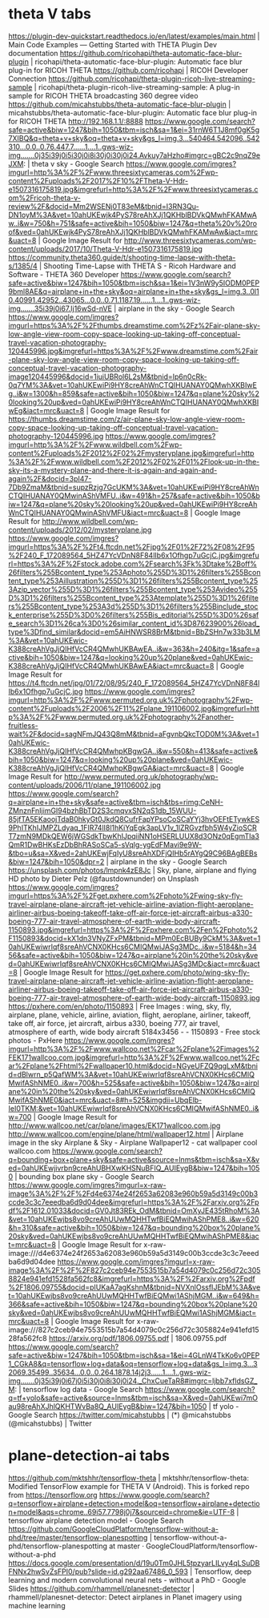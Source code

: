 # theta V tabs

https://plugin-dev-quickstart.readthedocs.io/en/latest/examples/main.html | Main Code Examples — Getting Started with THETA Plugin Dev documentation
https://github.com/ricohapi/theta-automatic-face-blur-plugin | ricohapi/theta-automatic-face-blur-plugin: Automatic face blur plug-in for RICOH THETA
https://github.com/ricohapi | RICOH Developer Connection
https://github.com/ricohapi/theta-plugin-ricoh-live-streaming-sample | ricohapi/theta-plugin-ricoh-live-streaming-sample: A plug-in sample for RICOH THETA broadcasting 360 degree video
https://github.com/micahstubbs/theta-automatic-face-blur-plugin | micahstubbs/theta-automatic-face-blur-plugin: Automatic face blur plug-in for RICOH THETA
http://192.168.1.1/:8888
https://www.google.com/search?safe=active&biw=1247&bih=1050&tbm=isch&sa=1&ei=31rnW6T1J8mf0gK5g7XIBQ&q=theta+v+sky&oq=theta+v+sky&gs_l=img.3...540464.542096..542310...0.0..0.76.447.7......1....1..gws-wiz-img.......0j35i39j0i5i30j0i8i30j0i30j0i24.Avkuy7aHzho#imgrc=gBC2c9nqZ9eJXM: | theta v sky - Google Search
https://www.google.com/imgres?imgurl=http%3A%2F%2Fwww.threesixtycameras.com%2Fwp-content%2Fuploads%2F2017%2F10%2FTheta-V-Hdr-e1507316175819.jpg&imgrefurl=http%3A%2F%2Fwww.threesixtycameras.com%2Fricoh-theta-v-review%2F&docid=Mm2WSENj0T83eM&tbnid=I3RN3Qu-DN1oyM%3A&vet=10ahUKEwjk4PyS78reAhXJj1QKHblBDVkQMwhFKAMwAw..i&w=750&h=751&safe=active&bih=1050&biw=1247&q=theta%20v%20roof&ved=0ahUKEwjk4PyS78reAhXJj1QKHblBDVkQMwhFKAMwAw&iact=mrc&uact=8 | Google Image Result for http://www.threesixtycameras.com/wp-content/uploads/2017/10/Theta-V-Hdr-e1507316175819.jpg
https://community.theta360.guide/t/shooting-time-lapse-with-theta-s/1385/4 | Shooting Time-Lapse with THETA S - Ricoh Hardware and Software - THETA 360 Developer
https://www.google.com/search?safe=active&biw=1247&bih=1050&tbm=isch&sa=1&ei=1V3nW9y5IODM0PEP9bml8AE&q=airplane+in+the+sky&oq=airplane+in+the+sky&gs_l=img.3..0l10.40991.42952..43065...0.0..0.71.1187.19......1....1..gws-wiz-img.......35i39j0i67.Ij16wSd-nVE | airplane in the sky - Google Search
https://www.google.com/imgres?imgurl=https%3A%2F%2Fthumbs.dreamstime.com%2Fz%2Fair-plane-sky-low-angle-view-room-copy-space-looking-up-taking-off-conceptual-travel-vacation-photography-120445996.jpg&imgrefurl=https%3A%2F%2Fwww.dreamstime.com%2Fair-plane-sky-low-angle-view-room-copy-space-looking-up-taking-off-conceptual-travel-vacation-photography-image120445996&docid=1iuiUBRol6L2sM&tbnid=Ip6n0cRk-0q7YM%3A&vet=10ahUKEwiPi9HY8creAhWnCTQIHUANAY0QMwhXKBIwEg..i&w=1300&h=859&safe=active&bih=1050&biw=1247&q=plane%20sky%20looking%20up&ved=0ahUKEwiPi9HY8creAhWnCTQIHUANAY0QMwhXKBIwEg&iact=mrc&uact=8 | Google Image Result for https://thumbs.dreamstime.com/z/air-plane-sky-low-angle-view-room-copy-space-looking-up-taking-off-conceptual-travel-vacation-photography-120445996.jpg
https://www.google.com/imgres?imgurl=http%3A%2F%2Fwww.wildbell.com%2Fwp-content%2Fuploads%2F2012%2F02%2Fmysteryplane.jpg&imgrefurl=http%3A%2F%2Fwww.wildbell.com%2F2012%2F02%2F01%2Flook-up-in-the-sky-its-a-mystery-plane-and-there-it-is-again-and-again-and-again%2F&docid=3pI47-7Db9ZmaM&tbnid=supzRzjg7GcUKM%3A&vet=10ahUKEwiPi9HY8creAhWnCTQIHUANAY0QMwinAShVMFU..i&w=491&h=257&safe=active&bih=1050&biw=1247&q=plane%20sky%20looking%20up&ved=0ahUKEwiPi9HY8creAhWnCTQIHUANAY0QMwinAShVMFU&iact=mrc&uact=8 | Google Image Result for http://www.wildbell.com/wp-content/uploads/2012/02/mysteryplane.jpg
https://www.google.com/imgres?imgurl=https%3A%2F%2Ft4.ftcdn.net%2Fjpg%2F01%2F72%2F08%2F95%2F240_F_172089564_5HZ47YcVDnN8F84lIb6x1Ofhgp7uGcjC.jpg&imgrefurl=https%3A%2F%2Fstock.adobe.com%2Fsearch%3Fk%3Dtake%2Boff%26filters%255Bcontent_type%253Aphoto%255D%3D1%26filters%255Bcontent_type%253Aillustration%255D%3D1%26filters%255Bcontent_type%253Azip_vector%255D%3D1%26filters%255Bcontent_type%253Avideo%255D%3D1%26filters%255Bcontent_type%253Atemplate%255D%3D1%26filters%255Bcontent_type%253A3d%255D%3D1%26filters%255Binclude_stock_enterprise%255D%3D0%26filters%255Bis_editorial%255D%3D0%26safe_search%3D1%26ca%3D0%26similar_content_id%3D87623900%26load_type%3Dfind_similar&docid=em5AiHNWSR8BrM&tbnid=BbZSHn7w33b3LM%3A&vet=10ahUKEwic-K388creAhVgJjQIHfVcCR4QMwhUKBAwEA..i&w=363&h=240&itg=1&safe=active&bih=1050&biw=1247&q=looking%20up%20plane&ved=0ahUKEwic-K388creAhVgJjQIHfVcCR4QMwhUKBAwEA&iact=mrc&uact=8 | Google Image Result for https://t4.ftcdn.net/jpg/01/72/08/95/240_F_172089564_5HZ47YcVDnN8F84lIb6x1Ofhgp7uGcjC.jpg
https://www.google.com/imgres?imgurl=http%3A%2F%2Fwww.permuted.org.uk%2Fphotography%2Fwp-content%2Fuploads%2F2006%2F11%2Fplane_191106002.jpg&imgrefurl=http%3A%2F%2Fwww.permuted.org.uk%2Fphotography%2Fanother-fruitless-wait%2F&docid=sagNFmJQ43Q8mM&tbnid=aFgvnbQkcTOD0M%3A&vet=10ahUKEwic-K388creAhVgJjQIHfVcCR4QMwhpKBgwGA..i&w=550&h=413&safe=active&bih=1050&biw=1247&q=looking%20up%20plane&ved=0ahUKEwic-K388creAhVgJjQIHfVcCR4QMwhpKBgwGA&iact=mrc&uact=8 | Google Image Result for http://www.permuted.org.uk/photography/wp-content/uploads/2006/11/plane_191106002.jpg
https://www.google.com/search?q=airplane+in+the+sky&safe=active&tbm=isch&tbs=rimg:CeNH-ZMnznFnIjimGI94bzhBbTD2S3cmqvxSN2qS1db_15WUU-85jfTA5EKaoojTdaB0hkyGt0JkdQ8CufrFapYPsoCoSCaYYj3hvOEFtETywkES9PhITKhIJMPZLdyaq_1FIR74lI8l1hKiYqEgk3apLV1v_1lZRGvzfbh5W4yZioSCRT7zmN9MDkQEW6jWGSdkTbwKhIJpqiiNN1oHSERLUUX8d3ONz0qEgmTIa3QmR1DwBHKsEzDbBhRASoSCa5-sVqlg-ygEdFMavi9e9W-&tbo=u&sa=X&ved=2ahUKEwjFqIyU8sreAhXDFjQIHb5rAYgQ9C96BAgBEBs&biw=1247&bih=1050&dpr=2 | airplane in the sky - Google Search
https://unsplash.com/photos/lmpnk4zE8Jc | Sky, plane, airplane and flying HD photo by Dieter Pelz (@faustdownunder) on Unsplash
https://www.google.com/imgres?imgurl=https%3A%2F%2Fget.pxhere.com%2Fphoto%2Fwing-sky-fly-travel-airplane-plane-aircraft-jet-vehicle-airline-aviation-flight-aeroplane-airliner-airbus-boeing-takeoff-take-off-air-force-jet-aircraft-airbus-a330-boeing-777-air-travel-atmosphere-of-earth-wide-body-aircraft-1150893.jpg&imgrefurl=https%3A%2F%2Fpxhere.com%2Fen%2Fphoto%2F1150893&docid=kX1dn3VNyZFxPM&tbnid=MPm0EcBUBy9CkM%3A&vet=10ahUKEwiwrIqf8sreAhVCNX0KHcs6CMIQMwiJASg3MDc..i&w=5184&h=3456&safe=active&bih=1050&biw=1247&q=airplane%20in%20the%20sky&ved=0ahUKEwiwrIqf8sreAhVCNX0KHcs6CMIQMwiJASg3MDc&iact=mrc&uact=8 | Google Image Result for https://get.pxhere.com/photo/wing-sky-fly-travel-airplane-plane-aircraft-jet-vehicle-airline-aviation-flight-aeroplane-airliner-airbus-boeing-takeoff-take-off-air-force-jet-aircraft-airbus-a330-boeing-777-air-travel-atmosphere-of-earth-wide-body-aircraft-1150893.jpg
https://pxhere.com/en/photo/1150893 | Free Images : wing, sky, fly, airplane, plane, vehicle, airline, aviation, flight, aeroplane, airliner, takeoff, take off, air force, jet aircraft, airbus a330, boeing 777, air travel, atmosphere of earth, wide body aircraft 5184x3456 - - 1150893 - Free stock photos - PxHere
https://www.google.com/imgres?imgurl=http%3A%2F%2Fwww.wallcoo.net%2Fcar%2Fplane%2Fimages%2FEK171wallcoo.com.jpg&imgrefurl=http%3A%2F%2Fwww.wallcoo.net%2Fcar%2Fplane%2Fhtml%2Fwallpaper10.html&docid=NGyeUFZQ9qgLxM&tbnid=dBlwrn_p5QafWM%3A&vet=10ahUKEwiwrIqf8sreAhVCNX0KHcs6CMIQMwifAShNME0..i&w=700&h=525&safe=active&bih=1050&biw=1247&q=airplane%20in%20the%20sky&ved=0ahUKEwiwrIqf8sreAhVCNX0KHcs6CMIQMwifAShNME0&iact=mrc&uact=8#h=525&imgdii=UbqElb-IeI0TKM:&vet=10ahUKEwiwrIqf8sreAhVCNX0KHcs6CMIQMwifAShNME0..i&w=700 | Google Image Result for http://www.wallcoo.net/car/plane/images/EK171wallcoo.com.jpg
http://www.wallcoo.com/engine/plane/html/wallpaper12.html | Airplane image in the sky Airplane & Sky - Airplane Wallpaper12 - cat wallpaper cool wallcoo.com
https://www.google.com/search?q=bounding+box+plane+sky&safe=active&source=lnms&tbm=isch&sa=X&ved=0ahUKEwjivrbn9creAhUBHXwKHSNuBFIQ_AUIEygB&biw=1247&bih=1050 | bounding box plane sky - Google Search
https://www.google.com/imgres?imgurl=x-raw-image%3A%2F%2F%2Fd4e6374e24f2653a62083e960b59a5d3149c00b3ccde3c3c7eeedba6d9d04dee&imgrefurl=https%3A%2F%2Farxiv.org%2Fpdf%2F1612.01033&docid=GV0Jt83REk_OdM&tbnid=OmXyJE435tRhoM%3A&vet=10ahUKEwjbs8vo9creAhUUwMQHHTwfBiEQMwihAShPME8..i&w=620&h=310&safe=active&bih=1050&biw=1247&q=bounding%20box%20plane%20sky&ved=0ahUKEwjbs8vo9creAhUUwMQHHTwfBiEQMwihAShPME8&iact=mrc&uact=8 | Google Image Result for x-raw-image:///d4e6374e24f2653a62083e960b59a5d3149c00b3ccde3c3c7eeedba6d9d04dee
https://www.google.com/imgres?imgurl=x-raw-image%3A%2F%2F%2F827c2ceb94e7553515b7a54d4079c0c256d72c3058824e941efd1528fa562fc8&imgrefurl=https%3A%2F%2Farxiv.org%2Fpdf%2F1806.09755&docid=pIUKaA7agKshnM&tbnid=NVXnlOssfIJEbM%3A&vet=10ahUKEwjbs8vo9creAhUUwMQHHTwfBiEQMwi1AShjMGM..i&w=649&h=366&safe=active&bih=1050&biw=1247&q=bounding%20box%20plane%20sky&ved=0ahUKEwjbs8vo9creAhUUwMQHHTwfBiEQMwi1AShjMGM&iact=mrc&uact=8 | Google Image Result for x-raw-image:///827c2ceb94e7553515b7a54d4079c0c256d72c3058824e941efd1528fa562fc8
https://arxiv.org/pdf/1806.09755.pdf | 1806.09755.pdf
https://www.google.com/search?safe=active&biw=1247&bih=1050&tbm=isch&sa=1&ei=4GLnW4TkKo6v0PEP1_CGkA8&q=tensorflow+log+data&oq=tensorflow+log+data&gs_l=img.3...32069.35499..35634...0.0..0.264.1878.14j2j3......1....1..gws-wiz-img.......0j35i39j0i67j0i5i30j0i8i30j0i24._ChxCueTaR8#imgrc=Ijbb7xfldsGZ_M: | tensorflow log data - Google Search
https://www.google.com/search?q=tf+yolo&safe=active&source=lnms&tbm=isch&sa=X&ved=0ahUKEwi7mOau98reAhXJhlQKHTWvBa8Q_AUIEygB&biw=1247&bih=1050 | tf yolo - Google Search
https://twitter.com/micahstubbs | (\*) @micahstubbs (@micahstubbs) | Twitter

# plane-detection-ai tabs

https://github.com/mktshhr/tensorflow-theta | mktshhr/tensorflow-theta: Modified TensorFlow example for THETA V (Android). This is forked repo from https://tensorflow.org
https://www.google.com/search?q=tensorflow+airplane+detection+model&oq=tensorflow+airplane+detection+model&aqs=chrome..69i57.7798j0j7&sourceid=chrome&ie=UTF-8 | tensorflow airplane detection model - Google Search
https://github.com/GoogleCloudPlatform/tensorflow-without-a-phd/tree/master/tensorflow-planespotting | tensorflow-without-a-phd/tensorflow-planespotting at master · GoogleCloudPlatform/tensorflow-without-a-phd
https://docs.google.com/presentation/d/19u0Tm0JHL5tpzyarLILvy4qLSuDBFNNx2hwSvZsFPI0/pub?slide=id.g292aa67486_0_593 | Tensorflow, deep learning and modern convolutional neural nets - without a PhD - Google Slides
https://github.com/rhammell/planesnet-detector | rhammell/planesnet-detector: Detect airplanes in Planet imagery using machine learning
